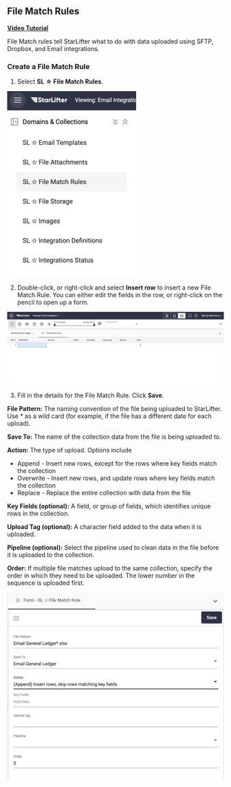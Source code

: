 ## File Match Rules

[**Video Tutorial**](https://youtu.be/JhwCRTesdJ8?feature=shared)

File Match rules tell StarLifter what to do with data uploaded using SFTP, Dropbox, and Email integrations.

### Create a File Match Rule
1. Select **SL ☆ File Match Rules**.

<img src="../assets/filematchrules_matt02.png"  style="width:300px" class="border"></img>

2. Double-click, or right-click and select **Insert row** to insert a new File Match Rule. You can either edit the fields in the row, or right-click on the pencil to open up a form.

<img src="../assets/filematchrules_matt03.png"  style="width:800px" class="border"></img>

3. Fill in the details for the File Match Rule. Click **Save**.

**File Pattern:** The naming convention of the file being uploaded to StarLifter. Use * as a wild card (for example, if the file has a different date for each upload).

**Save To:** The name of the collection data from the file is being uploaded to.

**Action:** The type of upload. Options include
* Append - Insert new rows, except for the rows where key fields match the collection
* Overwrite - Insert new rows, and update rows where key fields match the collection
* Replace - Replace the entire collection with data from the file

**Key Fields (optional):** A field, or group of fields, which identifies unique rows in the collection.

**Upload Tag (optional):** A character field added to the data when it is uploaded.

**Pipeline (optional):** Select the pipeline used to clean data in the file before it is uploaded to the collection.

**Order:** If multiple file matches upload to the same collection, specify the order in which they need to be uploaded. The lower number in the sequence is uploaded first.

<img src="../assets/filematchrules_matt04.png"  style="width:800px" class="border"></img>




